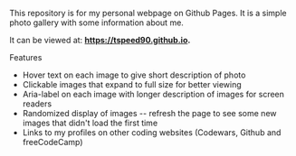 This repository is for my personal webpage on Github Pages. It is a simple photo gallery with some information about me. 

It can be viewed at: **https://tspeed90.github.io.**

Features
* Hover text on each image to give short description of photo
* Clickable images that expand to full size for better viewing
* Aria-label on each image with longer description of images for screen readers
* Randomized display of images -- refresh the page to see some new images that didn't load the first time
* Links to my profiles on other coding websites (Codewars, Github and freeCodeCamp)
